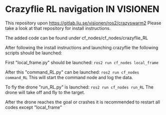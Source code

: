 # Crazyflie RL navigation IN VISIONEN

This repository upon https://gitlab.liu.se/visionen/ros2/crazyswarm2
Please take a look at that repository for install instructions.

The added code can be found under cf_nodes/cf_nodes/crazyflie_RL

After following the install instructions and launching crazyflie the following scripts should be launched:

First "local_frame.py" should be launched: `ros2 run cf_nodes local_frame`

After this "command_RL.py" can be launched: `ros2 run cf_nodes command_RL`
This will start the command node and log the data.

To fly the drone "run_RL.py" is launched: `ros2 run cf_nodes run_RL`
The drone will take off and fly to the target.

After the drone reaches the goal or crashes it is recommended to restart all codes except "local_frame"

